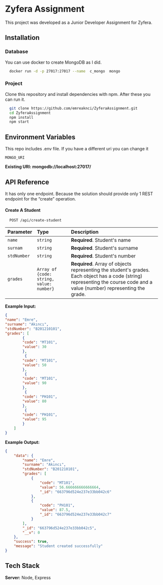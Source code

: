 
# Zyfera Assignment

This project was developed as a Junior Developer Assignment for Zyfera.


## Installation

### Database
You can use docker to create MongoDB as I did.

```bash
  docker run -d -p 27017:27017 --name  c_mongo  mongo
```
### Project
Clone this repository and install dependencies with npm. After these you can run it.

```bash
  git clone https://github.com/emreaknci/ZyferaAssignment.git
  cd ZyferaAssignment
  npm install
  npm start 
```
    
## Environment Variables
This repo includes .env file. If you have a different uri you can change it  

`MONGO_URI`

**Existing URI: mongodb://localhost:27017/**

## API Reference

It has only one endpoint. Because the solution should provide only 1 REST endpoint for the “create” operation.

#### Create A Student

```http
  POST /api/create-student
```

| Parameter | Type     | Description                |
| :-------- | :------- | :------------------------- |
| `name` | `string` | **Required**. Student's name |
| `surnam` | `string` | **Required**. Student's surname |
| `stdNumber` | `string` | **Required**. Student's number |
| `grades` | `Array of {code: string, value: number}` | **Required**. Array of objects representing the student's grades. Each object has a code (string) representing the course code and a value (number) representing the grade. |

**Example Input:**

```json
{
"name": "Emre",
"surname": "Akıncı",
"stdNumber": "B201210101",
"grades": [
        {
        "code": "MT101",
        "value": 30
        },
         {
        "code": "MT101",
        "value": 50
        },
         {
        "code": "MT101",
        "value": 90
        },
         {
        "code": "PH101",
        "value": 80
        },
         {
        "code": "PH101",
        "value": 95
        }
    ]
}
```


**Example Output:**

```json
{
    "data": {
        "name": "Emre",
        "surname": "Akıncı",
        "stdNumber": "B201210101",
        "grades": [
            {
                "code": "MT101",
                "value": 56.666666666666664,
                "_id": "663796d524e237e33bb042c6"
            },
            {
                "code": "PH101",
                "value": 87.5,
                "_id": "663796d524e237e33bb042c7"
            }
        ],
        "_id": "663796d524e237e33bb042c5",
        "__v": 0
    },
    "success": true,
    "message": "Student created successfully"
}
```



## Tech Stack

**Server:** Node, Express


